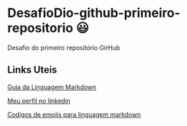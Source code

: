 # DesafioDio-github-primeiro-repositorio 😃
Desafio do primeiro repositório GirHub 

## Links Uteis

[Guia da Linguagem Markdown](https://www.markdownguide.org/)

[Meu perfil no linkedin](https://www.linkedin.com/in/daniel-costa010?lipi=urn%3Ali%3Apage%3Ad_flagship3_profile_view_base_contact_details%3BkmdMj33lRB2nP3ydsURg4A%3D%3D)

[Codigos de emojis para linguagem markdown](https://github.com/ikatyang/emoji-cheat-sheet/blob/master/README.md)
